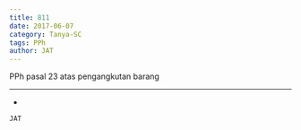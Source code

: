 ```yaml
---
title: 811
date: 2017-06-07
category: Tanya-SC
tags: PPh
author: JAT
---
```


PPh pasal 23 atas pengangkutan barang

---

-

`JAT`
